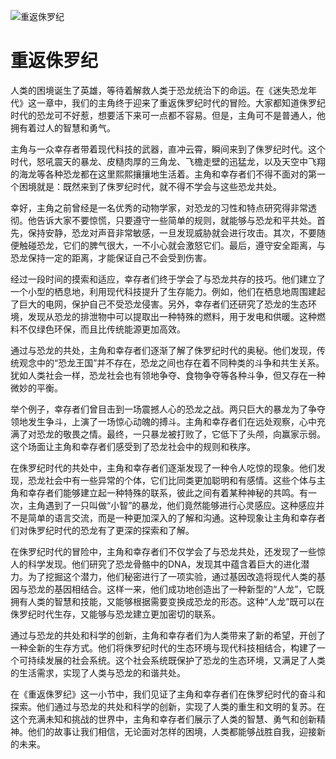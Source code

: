 ![重返侏罗纪](/images/chapter.5.section.1.image.1.png)


# 重返侏罗纪


人类的困境诞生了英雄，等待着解救人类于恐龙统治下的命运。在《迷失恐龙年代》这一章中，我们的主角终于迎来了重返侏罗纪时代的冒险。大家都知道侏罗纪时代的恐龙可不好惹，想要活下来可一点都不容易。但是，主角可不是普通人，他拥有着过人的智慧和勇气。

主角与一众幸存者带着现代科技的武器，直冲云霄，瞬间来到了侏罗纪时代。这个时代，怒吼震天的暴龙、皮糙肉厚的三角龙、飞檐走壁的迅猛龙，以及天空中飞翔的海龙等各种恐龙都在这里熙熙攘攘地生活着。主角和幸存者们不得不面对的第一个困境就是：既然来到了侏罗纪时代，就不得不学会与这些恐龙共处。

幸好，主角之前曾经是一名优秀的动物学家，对恐龙的习性和特点研究得非常透彻。他告诉大家不要惊慌，只要遵守一些简单的规则，就能够与恐龙和平共处。首先，保持安静，恐龙对声音非常敏感，一旦发现威胁就会进行攻击。其次，不要随便触碰恐龙，它们的脾气很大，一不小心就会激怒它们。最后，遵守安全距离，与恐龙保持一定的距离，才能保证自己不会受到伤害。

经过一段时间的摸索和适应，幸存者们终于学会了与恐龙共存的技巧。他们建立了一个小型的栖息地，利用现代科技提升了生存能力。例如，他们在栖息地周围建起了巨大的电网，保护自己不受恐龙侵害。另外，幸存者们还研究了恐龙的生态环境，发现从恐龙的排泄物中可以提取出一种特殊的燃料，用于发电和供暖。这种燃料不仅绿色环保，而且比传统能源更加高效。

通过与恐龙的共处，主角和幸存者们逐渐了解了侏罗纪时代的奥秘。他们发现，传统观念中的“恐龙王国”并不存在，恐龙之间也存在着不同种类的斗争和共生关系。犹如人类社会一样，恐龙社会也有领地争夺、食物争夺等各种斗争，但又存在一种微妙的平衡。

举个例子，幸存者们曾目击到一场震撼人心的恐龙之战。两只巨大的暴龙为了争夺领地发生争斗，上演了一场惊心动魄的搏斗。主角和幸存者们在远处观察，心中充满了对恐龙的敬畏之情。最终，一只暴龙被打败了，它低下了头颅，向赢家示弱。这个场面让主角和幸存者们感受到了恐龙社会中的规则和秩序。

在侏罗纪时代的共处中，主角和幸存者们逐渐发现了一种令人吃惊的现象。他们发现，恐龙社会中有一些异常的个体，它们比同类更加聪明和有感情。这些个体与主角和幸存者们能够建立起一种特殊的联系，彼此之间有着某种神秘的共鸣。有一次，主角遇到了一只叫做“小智”的暴龙，他们竟然能够进行心灵感应。这种感应并不是简单的语言交流，而是一种更加深入的了解和沟通。这种现象让主角和幸存者们对侏罗纪时代的恐龙有了更深的探索和了解。

在侏罗纪时代的冒险中，主角和幸存者们不仅学会了与恐龙共处，还发现了一些惊人的科学发现。他们研究了恐龙骨骼中的DNA，发现其中蕴含着巨大的进化潜力。为了挖掘这个潜力，他们秘密进行了一项实验，通过基因改造将现代人类的基因与恐龙的基因相结合。这样一来，他们成功地创造出了一种新型的“人龙”，它既拥有人类的智慧和技能，又能够根据需要变换成恐龙的形态。这种“人龙”既可以在侏罗纪时代生存，又能够与恐龙建立更加密切的联系。

通过与恐龙的共处和科学的创新，主角和幸存者们为人类带来了新的希望，开创了一种全新的生存方式。他们将侏罗纪时代的生态环境与现代科技相结合，构建了一个可持续发展的社会系统。这个社会系统既保护了恐龙的生态环境，又满足了人类的生活需求，实现了人类与恐龙的和谐共处。

在《重返侏罗纪》这一小节中，我们见证了主角和幸存者们在侏罗纪时代的奋斗和探索。他们通过与恐龙的共处和科学的创新，实现了人类的重生和文明的复苏。在这个充满未知和挑战的世界中，主角和幸存者们展示了人类的智慧、勇气和创新精神。他们的故事让我们相信，无论面对怎样的困境，人类都能够战胜自我，迎接新的未来。

